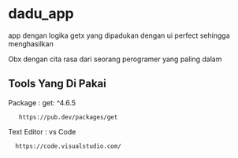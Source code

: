 # dadu_app

app dengan logika getx yang dipadukan dengan ui perfect sehingga menghasilkan

Obx dengan cita rasa dari seorang perogramer yang paling dalam

## Tools Yang Di Pakai

Package :
       get: ^4.6.5
       
       https://pub.dev/packages/get
 
Text Editor :
      vs Code
      
      https://code.visualstudio.com/

